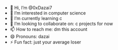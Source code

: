 - 👋 Hi, I’m @0xDazai7
- 👀 I’m interested in computer science
- 🌱 I’m currently learning c
- 💞️ I’m looking to collaborate on: c projects for now
- 📫 How to reach me: dm this account
- 😄 Pronouns: dazai
- ⚡ Fun fact: just your average loser

<!---
0xDazai7/0xDazai7 is a ✨ special ✨ repository because its `README.md` (this file) appears on your GitHub profile.
You can click the Preview link to take a look at your changes.
--->
